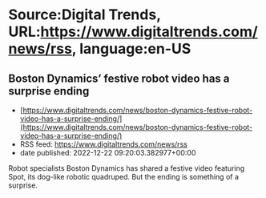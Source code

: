 # Source:Digital Trends, URL:https://www.digitaltrends.com/news/rss, language:en-US

## Boston Dynamics’ festive robot video has a surprise ending
 - [https://www.digitaltrends.com/news/boston-dynamics-festive-robot-video-has-a-surprise-ending/](https://www.digitaltrends.com/news/boston-dynamics-festive-robot-video-has-a-surprise-ending/)
 - RSS feed: https://www.digitaltrends.com/news/rss
 - date published: 2022-12-22 09:20:03.382977+00:00

Robot specialists Boston Dynamics has shared a festive video featuring Spot, its dog-like robotic quadruped. But the ending is something of a surprise.

